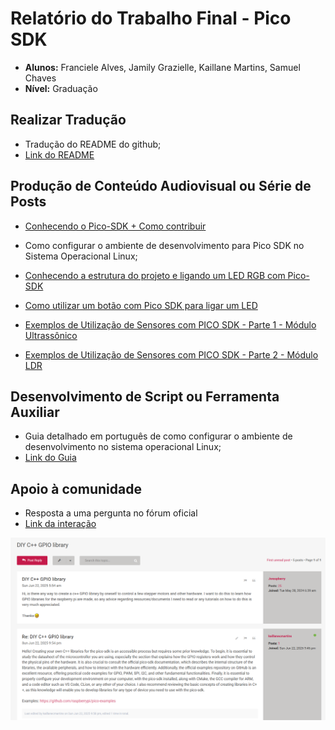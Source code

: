# Relatório do Trabalho Final - Pico SDK

- **Alunos:** Franciele Alves, Jamily Grazielle, Kaillane Martins, Samuel Chaves
- **Nível:** Graduação

## Realizar Tradução

- Tradução do README do github;
- [Link do README](https://github.com/Team-Two-Maker/pico-sdk-PT-BR-/blob/main/README.md)

## Produção de Conteúdo Audiovisual ou Série de Posts

- [Conhecendo o Pico-SDK + Como contribuir](https://youtu.be/ELgvOVC-YdQ?si=J1Vv2dG7mDnAJEKH)

- Como configurar o ambiente de desenvolvimento para Pico SDK no Sistema Operacional Linux;

- [Conhecendo a estrutura do projeto e ligando um LED RGB com Pico-SDK](https://youtu.be/PObMIn__Fww?si=eQlOqAA226UJDRP0)

- [Como utilizar um botão com Pico SDK para ligar um LED](https://youtu.be/JLB9l3Ef65Q)

- [Exemplos de Utilização de Sensores com PICO SDK - Parte 1 - Módulo Ultrassônico](https://youtu.be/VMRzj504SWU?si=lIBW5ZZphLOFKWYC)
  
- [Exemplos de Utilização de Sensores com PICO SDK - Parte 2 - Módulo LDR](https://youtu.be/R4W74Aiy1lw?si=QAXbi5T7TizjRUcU)

## Desenvolvimento de Script ou Ferramenta Auxiliar

- Guia detalhado em português de como configurar o ambiente de desenvolvimento no sistema operacional Linux;
- [Link do Guia](https://github.com/Team-Two-Maker/pico-sdk-PT-BR-/blob/main/Guia-linux.md)

## Apoio à comunidade

- Resposta a uma pergunta no fórum oficial 
- [Link da interação](https://forums.raspberrypi.com/viewtopic.php?t=389212#p2322196)

![alt text](https://github.com/Team-Two-Maker/pico-sdk-PT-BR-/blob/main/img/contribuicao_aprovada.png "print da interação")

